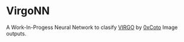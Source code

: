 # VirgoNN
A Work-In-Progess Neural Network to clasify [VIRGO](https://github.com/0xCoto/VIRGO) by [0xCoto](https://github.com/0xCoto) Image outputs.
